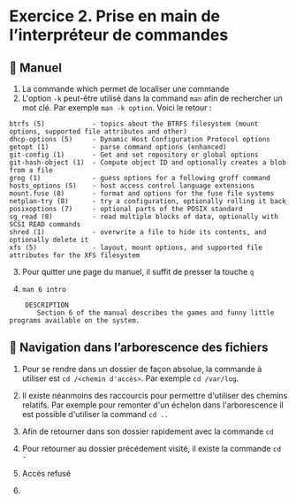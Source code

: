 # Exercice 2. Prise en main de l’interpréteur de commandes

## :closed_book: Manuel

1. La commande which permet de localiser une commande
2. L'option `-k` peut-être utilisé dans la command `man` afin de rechercher un mot clé. Par exemple `man -k option`.
Voici le retour :
```
btrfs (5)            - topics about the BTRFS filesystem (mount options, supported file attributes and other)
dhcp-options (5)     - Dynamic Host Configuration Protocol options
getopt (1)           - parse command options (enhanced)
git-config (1)       - Get and set repository or global options
git-hash-object (1)  - Compute object ID and optionally creates a blob from a file
grog (1)             - guess options for a following groff command
hosts_options (5)    - host access control language extensions
mount.fuse (8)       - format and options for the fuse file systems
netplan-try (8)      - try a configuration, optionally rolling it back
posixoptions (7)     - optional parts of the POSIX standard
sg_read (8)          - read multiple blocks of data, optionally with SCSI READ commands
shred (1)            - overwrite a file to hide its contents, and optionally delete it
xfs (5)              - layout, mount options, and supported file attributes for the XFS filesystem
```
3. Pour quitter une page du manuel, il suffit de presser la touche `q`

4. `man 6 intro`
```
    DESCRIPTION
       Section 6 of the manual describes the games and funny little programs available on the system.
```

## :round_pushpin: Navigation dans l’arborescence des fichiers 

1. Pour se rendre dans un dossier de façon absolue, la commande à utiliser est `cd /<chemin d'accès>`. Par exemple `cd /var/log`.


2. Il existe néanmoins des raccourcis pour permettre d'utiliser des chemins relatifs. Par exemple pour remonter d'un échelon dans l'arborescence il est possible d'utiliser la command `cd ..`

3. Afin de retourner dans son dossier rapidement avec la commande `cd`

4. Pour retourner au dossier précédement visité, il existe la commande `cd -`

5. Accès refusé

6. 
